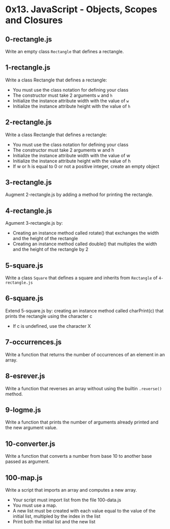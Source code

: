 # 0x13. JavaScript - Objects, Scopes and Closures

## 0-rectangle.js
Write an empty class `Rectangle` that defines a rectangle.

## 1-rectangle.js
Write a class Rectangle that defines a rectangle:
- You must use the class notation for defining your class
- The constructor must take 2 arguments `w` and `h`
- Initialize the instance attribute width with the value of `w`
- Initialize the instance attribute height with the value of `h`

## 2-rectangle.js
Write a class Rectangle that defines a rectangle:
- You must use the class notation for defining your class
- The constructor must take 2 arguments w and h
- Initialize the instance attribute width with the value of w
- Initialize the instance attribute height with the value of h
- If w or h is equal to 0 or not a positive integer, create an empty object

## 3-rectangle.js
Augment 2-rectangle.js by adding a method for printing the rectangle.

## 4-rectangle.js
Agument 3-rectangle.js by:
- Creating an instance method called rotate() that exchanges the width and the height of the rectangle
- Creating an instance method called double() that multiples the width and the height of the rectangle by 2

## 5-square.js
Write a class `Square` that defines a square and inherits from `Rectangle` of `4-rectangle.js`

## 6-square.js
Extend 5-square.js by:
creating an instance method called charPrint(c) that prints the rectangle using the character c
- If c is undefined, use the character X

## 7-occurrences.js
Write a function that returns the number of occurrences of an element in an array.

## 8-esrever.js
Write a function that reverses an array without using the builtin `.reverse()` method.

## 9-logme.js
Write a function that prints the number of arguments already printed and the new argument value.

## 10-converter.js
Write a function that converts a number from base 10 to another base passed as argument.

## 100-map.js
Write a script that imports an array and computes a new array.
- Your script must import list from the file 100-data.js
- You must use a map.
- A new list must be created with each value equal to the value of the initial list, multipled by the index in the list
- Print both the initial list and the new list
